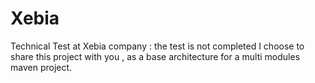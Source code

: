 Xebia
=====

Technical Test at Xebia company : the test is not completed
I choose to share this project with you , as a base architecture for a multi modules maven project.
